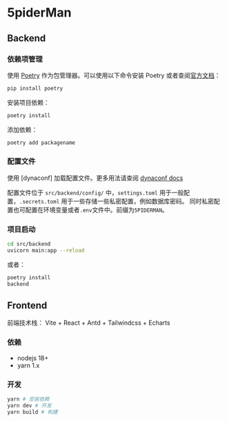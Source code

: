 # 5piderMan

## Backend

### 依赖项管理

使用 [Poetry](https://python-poetry.org/) 作为包管理器。可以使用以下命令安装 Poetry 或者查阅[官方文档](https://python-poetry.org/docs/)：

```bash
pip install poetry
```

安装项目依赖：

```bash
poetry install
```

添加依赖：

```bash
poetry add packagename
```

### 配置文件

使用 [dynaconf] 加载配置文件。更多用法请查阅 [dynaconf docs](https://www.dynaconf.com/)

配置文件位于 `src/backend/config/` 中，`settings.toml` 用于一般配置，`.secrets.toml` 用于一些存储一些私密配置，例如数据库密码。
同时私密配置也可配置在环境变量或者`.env`文件中。前缀为`5PIDERMAN`。

### 项目启动

```bash
cd src/backend
uvicorn main:app --reload
```

或者：

```bash
poetry install
backend
```

## Frontend

前端技术栈： Vite + React + Antd + Tailwindcss + Echarts

### 依赖

- nodejs 18+
- yarn 1.x

### 开发

```bash
yarn # 安装依赖
yarn dev # 开发
yarn build # 构建
```
